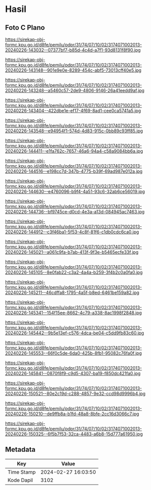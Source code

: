 # Hasil

## Foto C Plano

https://sirekap-obj-formc.kpu.go.id/d8fe/pemilu/pdpr/31/74/07/10/02/3174071002013-20240226-143032--07377bf7-b85d-4c4d-a7f1-93d8131f8f90.jpg

https://sirekap-obj-formc.kpu.go.id/d8fe/pemilu/pdpr/31/74/07/10/02/3174071002013-20240226-143148--901e9e0e-8289-454c-abf5-73013cff40e5.jpg

https://sirekap-obj-formc.kpu.go.id/d8fe/pemilu/pdpr/31/74/07/10/02/3174071002013-20240226-143248--a5460c57-2de9-4806-9146-26a41eedd9af.jpg

https://sirekap-obj-formc.kpu.go.id/d8fe/pemilu/pdpr/31/74/07/10/02/3174071002013-20240226-143404--422dbe1e-ef17-4f69-8ad1-cee0ca5741a5.jpg

https://sirekap-obj-formc.kpu.go.id/d8fe/pemilu/pdpr/31/74/07/10/02/3174071002013-20240226-143548--e94954f1-574d-4d83-915c-0bb89c93ff85.jpg

https://sirekap-obj-formc.kpu.go.id/d8fe/pemilu/pdpr/31/74/07/10/02/3174071002013-20240226-144411--e1fa762c-7657-46a6-94a4-c58a9084bb6a.jpg

https://sirekap-obj-formc.kpu.go.id/d8fe/pemilu/pdpr/31/74/07/10/02/3174071002013-20240226-144516--e198cc7d-347b-4775-b39f-69ad987e012a.jpg

https://sirekap-obj-formc.kpu.go.id/d8fe/pemilu/pdpr/31/74/07/10/02/3174071002013-20240226-144630--e4760096-b9f4-4a51-93c6-32ab6ce56019.jpg

https://sirekap-obj-formc.kpu.go.id/d8fe/pemilu/pdpr/31/74/07/10/02/3174071002013-20240226-144736--bf9745ce-d0cd-4e3a-a13d-084945ac7463.jpg

https://sirekap-obj-formc.kpu.go.id/d8fe/pemilu/pdpr/31/74/07/10/02/3174071002013-20240226-144912--c3f46ba1-5f53-4c8f-81f6-c1db0cdc6ca0.jpg

https://sirekap-obj-formc.kpu.go.id/d8fe/pemilu/pdpr/31/74/07/10/02/3174071002013-20240226-145021--a061c9fa-b7ab-413f-9f3e-b5465ecfe33f.jpg

https://sirekap-obj-formc.kpu.go.id/d8fe/pemilu/pdpr/31/74/07/10/02/3174071002013-20240226-145105--8e0fab22-c3a2-4a4a-b259-3f4b2c0a0fa0.jpg

https://sirekap-obj-formc.kpu.go.id/d8fe/pemilu/pdpr/31/74/07/10/02/3174071002013-20240226-145211--46cdffa8-1795-4a5f-b8ed-6461be159a82.jpg

https://sirekap-obj-formc.kpu.go.id/d8fe/pemilu/pdpr/31/74/07/10/02/3174071002013-20240226-145341--154f15ee-8662-4c79-a338-8ac1998f2848.jpg

https://sirekap-obj-formc.kpu.go.id/d8fe/pemilu/pdpr/31/74/07/10/02/3174071002013-20240226-145442--9b5e13ef-c576-4dca-be04-c5dd9fb83c60.jpg

https://sirekap-obj-formc.kpu.go.id/d8fe/pemilu/pdpr/31/74/07/10/02/3174071002013-20240226-145553--66f0c5de-6da0-425b-8fb1-95082c76fa0f.jpg

https://sirekap-obj-formc.kpu.go.id/d8fe/pemilu/pdpr/31/74/07/10/02/3174071002013-20240226-145841--0870f8f9-c9d5-4307-ba19-f850dc421fa0.jpg

https://sirekap-obj-formc.kpu.go.id/d8fe/pemilu/pdpr/31/74/07/10/02/3174071002013-20240226-150521--80e2c19d-c288-4857-9e32-ccd98d9996b4.jpg

https://sirekap-obj-formc.kpu.go.id/d8fe/pemilu/pdpr/31/74/07/10/02/3174071002013-20240226-150210--de9ffb8a-b1fd-48a8-8bfe-2cc16d3066c7.jpg

https://sirekap-obj-formc.kpu.go.id/d8fe/pemilu/pdpr/31/74/07/10/02/3174071002013-20240226-150325--6f5b7f53-32ca-4483-a6b8-15d777a61950.jpg


## Metadata

| Key        | Value               |
| ---------- | ------------------- |
| Time Stamp | 2024-02-27 16:03:50 |
| Kode Dapil | 3102                |




